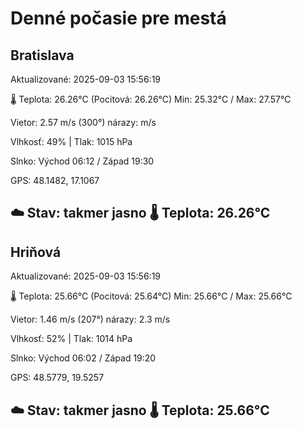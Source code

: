 ﻿# Denné počasie pre mestá

## Bratislava
Aktualizované: 2025-09-03 15:56:19

🌡️ Teplota: 26.26°C 
(Pocitová: 26.26°C)
Min: 25.32°C / Max: 27.57°C

Vietor: 2.57 m/s    (300°) 
nárazy:  m/s

Vlhkosť: 49% | Tlak: 1015 hPa

Slnko: Východ 06:12 / Západ 19:30

GPS: 48.1482, 17.1067

☁️ Stav: takmer jasno        🌡️ Teplota: 26.26°C
---

## Hriňová
Aktualizované: 2025-09-03 15:56:19

🌡️ Teplota: 25.66°C 
(Pocitová: 25.64°C)
Min: 25.66°C / Max: 25.66°C

Vietor: 1.46 m/s (207°)
nárazy: 2.3 m/s

Vlhkosť: 52% | Tlak: 1014 hPa

Slnko: Východ 06:02 / Západ 19:20

GPS: 48.5779, 19.5257

☁️ Stav: takmer jasno        🌡️ Teplota: 25.66°C
---
